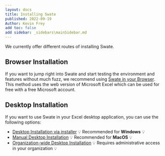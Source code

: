 ```yaml
---
layout: docs
title: Installing Swate
published: 2022-09-19
Author: Kevin Frey
add toc: false
add sidebar: _sidebars\mainSidebar.md
---
```

<!-- 
- [Browser](#browser)
- [Desktop Installation via installer](#desktop-installation-via-installer)
- [Manual Desktop Installation](#manual-desktop-installation)
- [Organization-wide Desktop Installation](#organization-wide-desktop-installation) -->


We currently offer different routes of installing Swate.

## Browser Installation

If you want to jump right into Swate and start testing the environment and features without much fuzz, we recommend using [Swate in your Browser](./docs/UserDocs/swate_installation_browser.html). This method uses the web version of Microsoft Excel which can be used for free with a free Microsoft account.

## Desktop Installation

If you want to use Swate in your Excel desktop application, you can use the following options:

- [Desktop Installation via installer](./swate_installation_desktop.html) :bulb: Recommended for **Windows** :bulb:
- [Manual Desktop Installation](./swate_installation_manual.html) :bulb: Recommended for **MacOS** :bulb: 
- [Organization-wide Desktop Installation](./swate_installation_organization.html) :bulb: Requires administrative access in your organization :bulb:
